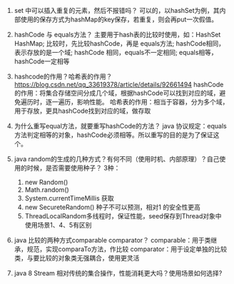 1. set 中可以插入重复的元素，然后不报错吗？
	可以的，以hashSet为例，其内部使用的保存方式为hashMap的key保存，若重复，则会再put一次假值。

2. hashCode 与 equals方法？
	主要用于hash表的比较时使用，如：HashSet HashMap;
	比较时，先比较hashCode，再是 equals方法;
	hashCode相同，表示存放的是一个域;
	hashCode 相同，equals不一定相同;
	equals相等，hashCode一定相等

3. hashcode的作用？哈希表的作用？
	https://blog.csdn.net/qq_33619378/article/details/92661494
	hashCode的作用：将集合存储空间分成几个域，根据hashCode可以找到对应的域，避免遍历时，逐一遍历，影响性能。
	哈希表的作用：相当于容器，分为多个域，用于存放，更具hashCode找到对应的域，做存取

4. 为什么重写equal方法，就要重写hashCode的方法？
	java 协议规定：equals方法判定相等的对象，hashCode必须相等。所以重写的目的是为了保证这个。

5. java random的生成的几种方式？有何不同（使用时机、内部原理）？自己使用的时候，是否需要使用种子？
	3种：
    1. new Random()
    2. Math.random()
    3. System.currentTimeMillis 获取
    4. new SecureteRandom() 种子不可以预测，相对1 的安全性更高
    5. ThreadLocalRandom多线程时，保证性能，seed保存到Thread对象中
	使用场景1、4、5有区别

6. java 比较的两种方式comparable comparator？
	comparable：用于类继承，规范，实现comparaTo方法，作比较
	comparator：用于设定单独的比较类，与要比较的对象类无强耦合，使用更灵活

7. java 8 Stream 相对传统的集合操作，性能消耗更大吗？使用场景如何选择?

